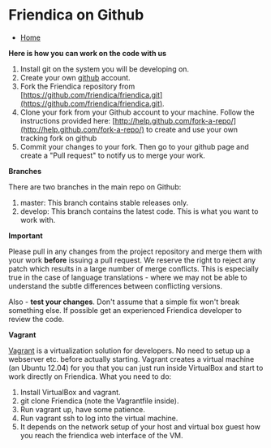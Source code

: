 Friendica on Github
===================

* [Home](help)

**Here is how you can work on the code with us**

1. Install git on the system you will be developing on.
2. Create your own [github](https://github.com) account.
3. Fork the Friendica repository from [https://github.com/friendica/friendica.git](https://github.com/friendica/friendica.git).
4. Clone your fork from your Github account to your machine. Follow the instructions provided here: [http://help.github.com/fork-a-repo/](http://help.github.com/fork-a-repo/) to create and use your own tracking fork on github
5. Commit your changes to your fork. Then go to your github page and create a "Pull request" to notify us to merge your work.

**Branches**

There are two branches in the main repo on Github:

1. master: This branch contains stable releases only.
2. develop: This branch contains the latest code. This is what you want to work with.

**Important**

Please pull in any changes from the project repository and merge them with your work **before** issuing a pull request. We reserve the right to reject any patch which results in a large number of merge conflicts. This is especially true in the case of language translations - where we may not be able to understand the subtle differences between conflicting versions.

Also - **test your changes**. Don't assume that a simple fix won't break something else. If possible get an experienced Friendica developer to review the code. 

**Vagrant**

[Vagrant](https://www.vagrantup.com/) is a virtualization solution for developers. No need to setup up a webserver etc. before actually starting. Vagrant creates a virtual machine (an Ubuntu 12.04) for you that you can just run inside VirtualBox and start to work directly on Friendica. What you need to do:

1. Install VirtualBox and vagrant.
2. git clone Friendica (note the Vagrantfile inside).
3. Run vagrant up, have some patience.
4. Run vagrant ssh to log into the virtual machine.
5. It depends on the network setup of your host and virtual box guest how you reach the friendica web interface of the VM.

